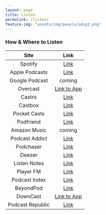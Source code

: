 ```yaml
---
layout: page
title: Listen
permalink: /listen/
feature-img: "assets/img/pexels/adsp2.png"
---
```


### How & Where to Listen

|       Site       |                                                 Link                                                  |
| :--------------: | :---------------------------------------------------------------------------------------------------: |
|     Spotify      |                     [Link](https://open.spotify.com/show/5hcsSlBadLYlO1rfjPnssA)                      |
|  Apple Podcasts  |    [Link](https://podcasts.apple.com/ca/podcast/algorithms-data-structures-programs/id1541407369)     |
|  Google Podcast  |                                                coming                                                 |
|     Overcast     |                                  [Link to App](https://overcast.fm/)                                  |
|      Castro      |                [Link](https://castro.fm/podcast/bd698c72-6f4e-4a81-bf18-7924f64011be)                 |
|     Castbox      |  [Link](https://castbox.fm/channel/id3544076?utm_campaign=ex_share_ch&utm_medium=exlink&country=gb)   |
|   Pocket Casts   |                                    [Link](https://pca.st/c9ft6kvu)                                    |
|    Podfriend     |                         [Link](https://web.podfriend.com/podcast/1541407369)                          |
|   Amazon Music   |                                                coming                                                 |
|  Podcast Addict  |                           [Link](https://podcastaddict.com/podcast/3164467)                           |
|    Podchaser     |           [Link](https://www.podchaser.com/podcasts/algorithms-data-structures-pro-1557693)           |
|      Deezer      |                            [Link](https://www.deezer.com/en/show/1999182)                             |
|   Listen Notes   |  [Link](https://www.listennotes.com/podcasts/algorithms-data-structures-programs-conor-qysezt3F9wj/)  |
|    Player FM     |                 [Link](https://player.fm/series/algorithms-data-structures-programs)                  |
|  Podcast Index   |                           [Link](https://podcastindex.org/podcast/1331453)                            |
|    BeyondPod     | [Link](http://player.beyondpod.mobi/details/aHR0cHM6Ly9mZWVkcy5idXp6c3Byb3V0LmNvbS8xNTAxOTYwLnJzcw==) |
|     DownCast     |                              [Link to App](https://www.downcastapp.com/)                              |
| Podcast Republic |                      [Link](https://www.podcastrepublic.net/podcast/1541407369)                       |
